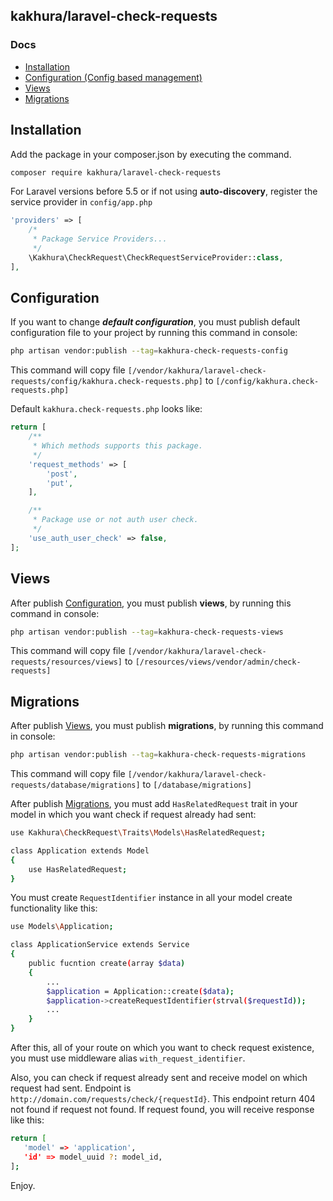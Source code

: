 ## kakhura/laravel-check-requests

### Docs
* [Installation](#installation)
* [Configuration (Config based management)](#configuration)
* [Views](#views)
* [Migrations](#migrations)

## Installation
Add the package in your composer.json by executing the command.

```bash
composer require kakhura/laravel-check-requests
```

For Laravel versions before 5.5 or if not using **auto-discovery**, register the service provider in `config/app.php`

```php
'providers' => [
    /*
     * Package Service Providers...
     */
    \Kakhura\CheckRequest\CheckRequestServiceProvider::class,
],
```


## Configuration

If you want to change ***default configuration***, you must publish default configuration file to your project by running this command in console:
```bash
php artisan vendor:publish --tag=kakhura-check-requests-config
```

This command will copy file `[/vendor/kakhura/laravel-check-requests/config/kakhura.check-requests.php]` to `[/config/kakhura.check-requests.php]`

Default `kakhura.check-requests.php` looks like:
```php
return [
    /**
     * Which methods supports this package.
     */
    'request_methods' => [
        'post',
        'put',
    ],

    /**
     * Package use or not auth user check.
     */
    'use_auth_user_check' => false,
];
```
## Views
After publish [Configuration](#configuration), you must publish **views**, by running this command in console:
```bash
php artisan vendor:publish --tag=kakhura-check-requests-views
```

This command will copy file `[/vendor/kakhura/laravel-check-requests/resources/views]` to `[/resources/views/vendor/admin/check-requests]`

## Migrations
After publish [Views](#views), you must publish **migrations**, by running this command in console:
```bash
php artisan vendor:publish --tag=kakhura-check-requests-migrations
```

This command will copy file `[/vendor/kakhura/laravel-check-requests/database/migrations]` to `[/database/migrations]`

After publish [Migrations](#migrations), you must add `HasRelatedRequest` trait in your model in which you want check if request already had sent:
```bash
use Kakhura\CheckRequest\Traits\Models\HasRelatedRequest;

class Application extends Model
{
    use HasRelatedRequest;
}

```
You must create `RequestIdentifier` instance in all your model create functionality like this:
```bash
use Models\Application;

class ApplicationService extends Service
{
    public fucntion create(array $data) 
    {
        ...
        $application = Application::create($data);
        $application->createRequestIdentifier(strval($requestId));
        ...
    }
}

```
After this, all of your route on which you want to check request existence, you must use middleware alias `with_request_identifier`.

Also, you can check if request already sent and receive model on which request had sent. Endpoint is `http://domain.com/requests/check/{requestId}`. This endpoint return 404 not found if request not found. If request found, you will receive response like this:
 ```bash
return [
    'model' => 'application',
    'id' => model_uuid ?: model_id,
];
 ```

Enjoy.
